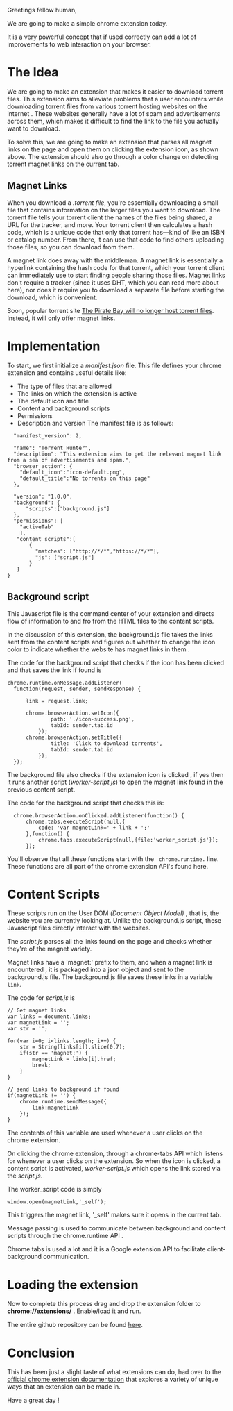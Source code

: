 
Greetings fellow human,

We are going to make a simple chrome extension today.

It is a very powerful concept that if used correctly can add a lot of improvements to web interaction on your browser.

# The Idea
We are going to make an extension that makes it easier to download torrent files. This extension aims to alleviate problems that a user encounters while downloading torrent files from various torrent hosting websites on the internet .
These websites generally have a lot of spam and advertisements across them, which makes it difficult to find the link to the file you actually want to download.

To solve this, we are going to make an extension that parses all magnet links on the page and open them on clicking the extension icon, as shown above. The extension should also go through a color change on detecting torrent magnet links on the current tab.



## Magnet Links

When you download a _.torrent file_, you're essentially downloading a small file that contains information on the larger files you want to download. The torrent file tells your torrent client the names of the files being shared, a URL for the tracker, and more. Your torrent client then calculates a hash code, which is a unique code that only that torrent has—kind of like an ISBN or catalog number. From there, it can use that code to find others uploading those files, so you can download from them.

A magnet link does away with the middleman. A magnet link is essentially a hyperlink containing the hash code for that torrent, which your torrent client can immediately use to start finding people sharing those files. Magnet links don't require a tracker (since it uses DHT, which you can read more about here), nor does it require you to download a separate file before starting the download, which is convenient.


Soon, popular torrent site [The Pirate Bay will no longer host torrent files](https://torrentfreak.com/the-pirate-bay-will-stop-serving-torrents-120112/). Instead, it will only offer magnet links.

# Implementation

To start, we first initialize a _manifest.json_ file.
This file defines your chrome extension and contains useful details like:

* The type of files that are allowed
* The links on which the extension is active
* The default icon and title
* Content and background scripts
* Permissions
* Description and version
The manifest file is as follows:

``` {
  "manifest_version": 2,

  "name": "Torrent Hunter",
  "description": "This extension aims to get the relevant magnet link from a sea of advertisements and spam.",
  "browser_action": {
    "default_icon":"icon-default.png",
    "default_title":"No torrents on this page"
  },

  "version": "1.0.0",
  "background": {
      "scripts":["background.js"]
  },
  "permissions": [
    "activeTab"
    ],
   "content_scripts":[
       {
         "matches": ["http://*/*","https://*/*"],
         "js": ["script.js"]
       }
   ]
}
```

## Background script

This Javascript file is the command center of your extension and directs flow of information to and fro from the HTML files to the content scripts.

In the discussion of this extension, the background.js file takes the links sent from the content scripts and figures out whether to change the icon color to indicate whether the website has magnet links in them .


The code for the background script that checks if the icon has been clicked and that saves the link if found is

```
chrome.runtime.onMessage.addListener(
  function(request, sender, sendResponse) {

      link = request.link;

      chrome.browserAction.setIcon({
              path: './icon-success.png',
              tabId: sender.tab.id
          });
      chrome.browserAction.setTitle({
              title: 'Click to download torrents',
              tabId: sender.tab.id
          });
  });
```

The background file also checks if the extension icon is clicked , if yes then it runs another script (_worker-script.js_) to open the magnet link found in the previous content script.

The code for the background script that checks this is:

```
  chrome.browserAction.onClicked.addListener(function() {
      chrome.tabs.executeScript(null,{
          code: 'var magnetLink=' + link + ';'
      },function() {
          chrome.tabs.executeScript(null,{file:'worker_script.js'});
      });
```


You'll observe that all these functions start with the
` chrome.runtime.` line.
These functions are all part of the chrome extension API's found here.


# Content Scripts

These scripts run on the User DOM _(Document Object Model)_ , that is, the website you are currently looking at.
Unlike the background.js script, these Javascript files directly interact with the websites.

The _script.js_ parses all the links found on the page and checks whether they're of the magnet variety.

Magnet links have a 'magnet:' prefix to them, and when a magnet link is encountered , it is packaged into a json object and sent to the background.js file. The background.js file saves these links in a variable `link`.

The code for _script.js_ is

```
// Get magnet links
var links = document.links;
var magnetLink = '';
var str = '';

for(var i=0; i<links.length; i++) {
    str = String(links[i]).slice(0,7);
    if(str == 'magnet:') {
        magnetLink = links[i].href;
        break;
    }
}

// send links to background if found
if(magnetLink != '') {
    chrome.runtime.sendMessage({
        link:magnetLink
    });
}
```

The contents of this variable are used whenever a user clicks on the chrome extension.

On clicking the chrome extension, through a chrome-tabs API which listens for whenever a user clicks on the extension.
So when the icon is clicked, a content script is activated, _worker-script.js_ which opens the link stored via the _script.js_.

The worker_script code is simply
```
window.open(magnetLink,'_self');
```
This triggers the magnet link, '_self' makes sure it opens in the current tab.



Message passing is used to communicate between background and content scripts through the chrome.runtime API .

Chrome.tabs is used a lot and it is a Google extension API to facilitate client-background communication.

# Loading the extension

Now to complete this process drag and drop the extension folder to **chrome://extensions/** . Enable/load it and run.




The entire github repository can be found [here](https://github.com/karanchahal/Torrent-Hunter).

# Conclusion

This has been just a slight taste of what extensions can do, had over to the [official chrome extension documentation](https://developer.chrome.com/extensions) that explores a variety of unique ways that an extension can be made in.

Have a great day !
